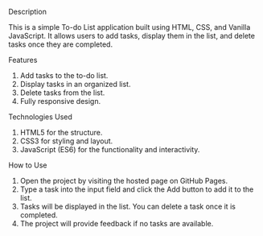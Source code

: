 Description

This is a simple To-do List application built using HTML, CSS, and Vanilla JavaScript. It allows users to add tasks, display them in the list, and delete tasks once they are completed.

Features

1) Add tasks to the to-do list.
2) Display tasks in an organized list.
3) Delete tasks from the list.
4) Fully responsive design.

Technologies Used

1) HTML5 for the structure.
2) CSS3 for styling and layout.
3) JavaScript (ES6) for the functionality and interactivity.

How to Use

1) Open the project by visiting the hosted page on GitHub Pages.
2) Type a task into the input field and click the Add button to add it to the list.
3) Tasks will be displayed in the list. You can delete a task once it is completed.
4) The project will provide feedback if no tasks are available.

